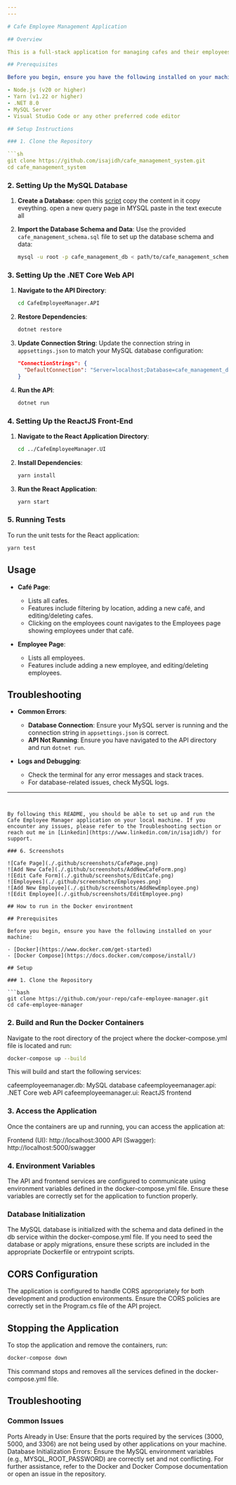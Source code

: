 ```yaml
---
---

# Cafe Employee Management Application

## Overview

This is a full-stack application for managing cafes and their employees. The front-end is built with ReactJS, Redux, Redux-Saga, React Router, Material-UI, and AgGrid. The back-end is a .NET Core web API, and the database is MySQL.

## Prerequisites

Before you begin, ensure you have the following installed on your machine:

- Node.js (v20 or higher)
- Yarn (v1.22 or higher)
- .NET 8.0
- MySQL Server
- Visual Studio Code or any other preferred code editor

## Setup Instructions

### 1. Clone the Repository

```sh
git clone https://github.com/isajidh/cafe_management_system.git
cd cafe_management_system
```

### 2. Setting Up the MySQL Database

1. **Create a Database**:
   open this [script](./CafeEmployeeManager.DB/cafe%20management%20schema/cafe_management_schema.sql)
   copy the content in it copy eveything.
   open a new query page in MYSQL
   paste in the text
   execute all

2. **Import the Database Schema and Data**:
   Use the provided `cafe_management_schema.sql` file to set up the database schema and data:
   ```sh
   mysql -u root -p cafe_management_db < path/to/cafe_management_schema.sql
   ```

### 3. Setting Up the .NET Core Web API

1. **Navigate to the API Directory**:

   ```sh
   cd CafeEmployeeManager.API
   ```

2. **Restore Dependencies**:

   ```sh
   dotnet restore
   ```

3. **Update Connection String**:
   Update the connection string in `appsettings.json` to match your MySQL database configuration:

   ```json
   "ConnectionStrings": {
     "DefaultConnection": "Server=localhost;Database=cafe_management_db;User=root;Password=yourpassword;"
   }
   ```

4. **Run the API**:
   ```sh
   dotnet run
   ```

### 4. Setting Up the ReactJS Front-End

1. **Navigate to the React Application Directory**:

   ```sh
   cd ../CafeEmployeeManager.UI
   ```

2. **Install Dependencies**:

   ```sh
   yarn install
   ```

3. **Run the React Application**:
   ```sh
   yarn start
   ```

### 5. Running Tests

To run the unit tests for the React application:

```sh
yarn test
```

## Usage

- **Café Page**:

  - Lists all cafes.
  - Features include filtering by location, adding a new café, and editing/deleting cafes.
  - Clicking on the employees count navigates to the Employees page showing employees under that café.

- **Employee Page**:
  - Lists all employees.
  - Features include adding a new employee, and editing/deleting employees.

## Troubleshooting

- **Common Errors**:

  - **Database Connection**: Ensure your MySQL server is running and the connection string in `appsettings.json` is correct.
  - **API Not Running**: Ensure you have navigated to the API directory and run `dotnet run`.

- **Logs and Debugging**:
  - Check the terminal for any error messages and stack traces.
  - For database-related issues, check MySQL logs.

---
```


By following this README, you should be able to set up and run the Cafe Employee Manager application on your local machine. If you encounter any issues, please refer to the Troubleshooting section or reach out me in [Linkedin](https://www.linkedin.com/in/isajidh/) for support.

### 6. Screenshots

![Cafe Page](./.github/screenshots/CafePage.png)
![Add New Cafe](./.github/screenshots/AddNewCafeForm.png)
![Edit Cafe Form](./.github/screenshots/EditCafe.png)
![Employees](./.github/screenshots/Employees.png)
![Add New Employee](./.github/screenshots/AddNewEmployee.png)
![Edit Employee](./.github/screenshots/EditEmployee.png)

## How to run in the Docker environtment

## Prerequisites

Before you begin, ensure you have the following installed on your machine:

- [Docker](https://www.docker.com/get-started)
- [Docker Compose](https://docs.docker.com/compose/install/)

## Setup

### 1. Clone the Repository

```bash
git clone https://github.com/your-repo/cafe-employee-manager.git
cd cafe-employee-manager
```

### 2. Build and Run the Docker Containers

Navigate to the root directory of the project where the docker-compose.yml file is located and run:

```bash
docker-compose up --build
```

This will build and start the following services:

cafeemployeemanager.db: MySQL database
cafeemployeemanager.api: .NET Core web API
cafeemployeemanager.ui: ReactJS frontend

### 3. Access the Application

Once the containers are up and running, you can access the application at:

Frontend (UI): http://localhost:3000
API (Swagger): http://localhost:5000/swagger

### 4. Environment Variables

The API and frontend services are configured to communicate using environment variables defined in the docker-compose.yml file. Ensure these variables are correctly set for the application to function properly.

### Database Initialization

The MySQL database is initialized with the schema and data defined in the db service within the docker-compose.yml file. If you need to seed the database or apply migrations, ensure these scripts are included in the appropriate Dockerfile or entrypoint scripts.

## CORS Configuration

The application is configured to handle CORS appropriately for both development and production environments. Ensure the CORS policies are correctly set in the Program.cs file of the API project.

## Stopping the Application

To stop the application and remove the containers, run:

```bash
docker-compose down
```

This command stops and removes all the services defined in the docker-compose.yml file.

## Troubleshooting

### Common Issues

Ports Already in Use: Ensure that the ports required by the services (3000, 5000, and 3306) are not being used by other applications on your machine.
Database Initialization Errors: Ensure the MySQL environment variables (e.g., MYSQL_ROOT_PASSWORD) are correctly set and not conflicting.
For further assistance, refer to the Docker and Docker Compose documentation or open an issue in the repository.
